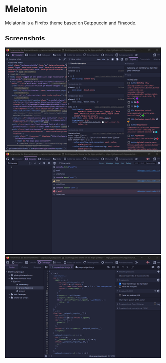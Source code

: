 # Melatonin

Melatonin is a Firefox theme based on Catppuccin and Firacode.

## Screenshots

![inspector](/screenshots/inspector.png)
![console](/screenshots/console.png)
![debugger](/screenshots/debugger.png)
